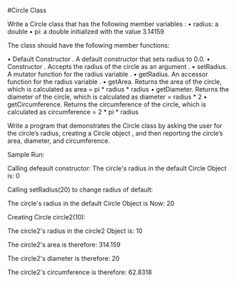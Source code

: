 #Circle Class 

Write a Circle class  that has the following member variables :
• radius: a double 
• pi: a double  initialized  with the value  3.14159

The class  should have the following member functions:

• Default Constructor . A default constructor  that sets radius to 0.0.
• Constructor . Accepts the radius of the circle as an argument .
• setRadius. A mutator function for the radius variable .
• getRadius. An accessor function for the radius variable .
• getArea. Returns the area of the circle, which is calculated as area = pi * radius * radius
• getDiameter. Returns the diameter of the circle, which is calculated as diameter = radius * 2
• getCircumference. Returns the circumference of the circle, which is calculated as circumference = 2 * pi * radius

Write a program  that demonstrates the Circle class  by asking the user for the circle’s radius, creating a Circle object , and then reporting the circle’s area, diameter, and circumference.

 

Sample Run:

Calling defeault constructor: The circle's radius in the default Circle Object is: 0

 Calling setRadius(20) to change radius of default:

The circle's radius in the default Circle Object is Now: 20

 Creating Circle circle2(10):

The circle2's radius in the circle2 Object is: 10

 The circle2's area is therefore: 314.159

The circle2's diameter is therefore: 20

The circle2's circumference is therefore: 62.8318


